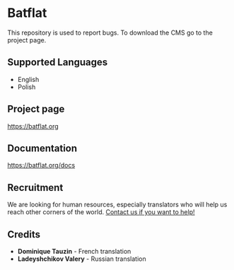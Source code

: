 Batflat
=======

This repository is used to report bugs. To download the CMS go to the project page.

## Supported Languages
* English
* Polish

## Project page

https://batflat.org

## Documentation

https://batflat.org/docs

## Recruitment
We are looking for human resources, especially translators who will help us reach other corners of the world.
[Contact us if you want to help!](https://batflat.org/contact)

## Credits

* **Dominique Tauzin** - French translation
* **Ladeyshchikov Valery** - Russian translation